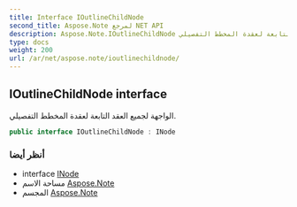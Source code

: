 ```yaml
---
title: Interface IOutlineChildNode
second_title: Aspose.Note لمرجع NET API
description: Aspose.Note.IOutlineChildNode واجهه المستخدم. الواجهة لجميع العقد التابعة لعقدة المخطط التفصيلي.
type: docs
weight: 200
url: /ar/net/aspose.note/ioutlinechildnode/
---
```

## IOutlineChildNode interface

الواجهة لجميع العقد التابعة لعقدة المخطط التفصيلي.

```csharp
public interface IOutlineChildNode : INode
```

### أنظر أيضا

* interface [INode](../inode/)
* مساحة الاسم [Aspose.Note](../../aspose.note/)
* المجسم [Aspose.Note](../../)


